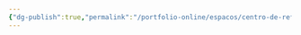 ```yaml
---
{"dg-publish":true,"permalink":"/portfolio-online/espacos/centro-de-referencia-em-cartografia-historica/","tags":["💼/📍"],"created":"2024-02-05T11:59:48.483-03:00","updated":"2024-02-05T11:42:05.503-03:00"}
---
```


